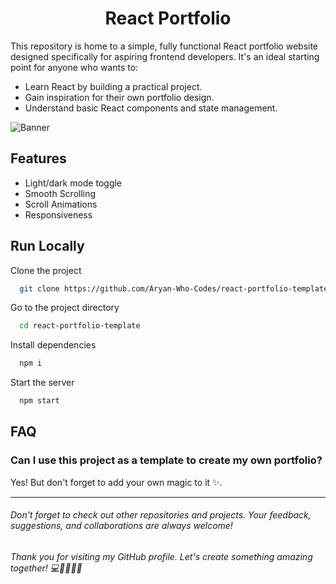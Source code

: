 <h1 align="center"> React Portfolio</h1>

This repository is home to a simple, fully functional React portfolio website designed specifically for aspiring frontend developers. It's an ideal starting point for anyone who wants to:

- Learn React by building a practical project.
- Gain inspiration for their own portfolio design.
- Understand basic React components and state management.

![Banner](https://github.com/Aryan-Who-Codes/react-portfolio-template/assets/115602437/0689511f-aa31-488c-94e4-b3857d477be5)

## Features

- Light/dark mode toggle
- Smooth Scrolling
- Scroll Animations
- Responsiveness



## Run Locally

Clone the project

```bash
  git clone https://github.com/Aryan-Who-Codes/react-portfolio-template.git
```

Go to the project directory

```bash
  cd react-portfolio-template
```

Install dependencies

```bash
  npm i
```

Start the server

```bash
  npm start
```


## FAQ

### Can I use this project as a template to create my own portfolio?

Yes! But don't forget to add your own magic to it ✨.

---

###### Don't forget to check out other repositories and projects. Your feedback, suggestions, and collaborations are always welcome!

###### Thank you for visiting my GitHub profile. Let's create something amazing together! 💻🫱🏻‍🫲🏻
